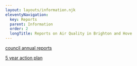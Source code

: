```yaml
---
layout: layouts/information.njk
eleventyNavigation:
  key: Reports
  parent: Information
  order: 2
  longTitle: Reports on Air Quality in Brighton and Hove
---
```


<a href="https://www.brighton-hove.gov.uk/environment/noise-pollution-and-air-quality/air-quality-annual-status-reports" target="_blank">council annual reports</a>

<a href="https://democracy.brighton-hove.gov.uk/documents/s183871/Air%20Quality%20Action%20Plan%202022%20APX.%20n%202.pdf" target="_blank">5 year action plan</a>

